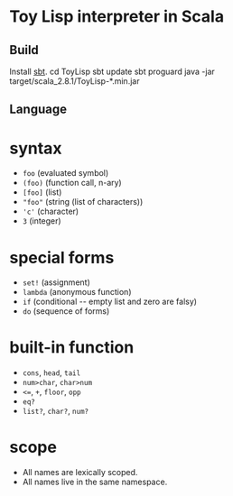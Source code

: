 Toy Lisp interpreter in Scala
=============================
Build
-----
Install [sbt](http://code.google.com/p/simple-build-tool/).
    cd ToyLisp
    sbt update
    sbt proguard
    java -jar target/scala_2.8.1/ToyLisp-*.min.jar

Language
--------
# syntax #
- `foo`    (evaluated symbol)
- `(foo)`  (function call, n-ary)
- `[foo]`  (list)
- `"foo"`  (string (list of characters))
- `'c'`    (character)
- `3`      (integer)

# special forms #
- `set!`   (assignment)
- `lambda` (anonymous function)
- `if`     (conditional -- empty list and zero are falsy)
- `do`     (sequence of forms)

# built-in function #
- `cons`, `head`, `tail`
- `num>char`, `char>num`
- `<=`, `+`, `floor`, `opp`
- `eq?`
- `list?`, `char?`, `num?`

# scope #
- All names are lexically scoped.
- All names live in the same namespace.


